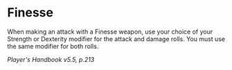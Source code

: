# Finesse
When making an attack with a Finesse weapon, use your choice of your Strength or Dexterity modifier for the attack and damage rolls. You must use the same modifier for both rolls.

*Player's Handbook v5.5, p.213*